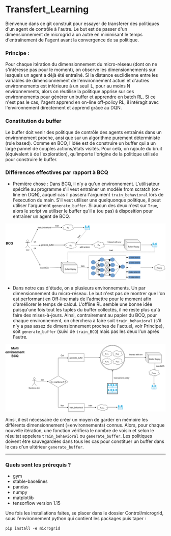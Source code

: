 # Transfert_Learning

Bienvenue dans ce git construit pour essayer de transferer des politiques d'un agent de contrôle à l'autre. Le but est de passer d'un dimensionnement de microgrid à un autre en minimisant le temps d'entraînement de l'agent avant la convergence de sa politique.

### Principe :

Pour chaque itération du dimensionnement du micro-réseau (dont on ne s'intéresse pas pour le moment), on observe les dimensionnements sur lesquels un agent a déjà été entraîné.
Si la distance euclidienne entre les variables de dimensionnement de l'environnement actuel et d'autres environnements est inférieure à un seuil L, pour au moins N environnements, alors on réutilise la politique apprise sur ces environnements pour générer un buffer
et apprendre en batch RL. Si ce n'est pas le cas, l'agent apprend en on-line off-policy RL, il intéragit avec l'environnement directement et apprend grâce au DQN.

### Constitution du buffer

Le buffer doit venir des politique de contrôle des agents entraînés dans un environnement proche, ansi que sur un algorithme purement déterministe (rule based). Comme en BCQ, l'idée est de construire un buffer qui a un large pannel de couples actions/états visités. Pour celà, on rajoute du bruit (équivalent à de l'exploration), qu'importe l'origine de la politique
utilisée pour construire le buffer.

### Différences effectives par rapport à BCQ

* Première chose : Dans BCQ, il n'y a qu'un environnement. L'utilisateur spécifie au programme s'il veut entraîner un modèle from scratch (on-line en DQN), auquel cas il passera l'argument `train_behavioral` lors de l'execution du main. S'il veut utiliser une quelquonque politique, il peut utiliser l'argument `generate_buffer`.
Si aucun des deux n'est sur `True`, alors le script va utiliser le buffer qu'il a (ou pas) à disposition pour entraîner un agent de BCQ.

![descriptif BCQ](Images/BCQmultienv.png)

* Dans notre cas d'étude, on a plusieurs environnements. Un par dimensionnement du micro-réseau. Le but n'est pas de montrer que l'on est performant en Off-line mais de l'admettre pour le moment afin d'améliorer le temps de calcul. L'offline RL semble une bonne idée puisqu'une fois tout les tuples du  buffer collectés, il ne reste plus qu'à faire des mises-à-jours.
Ainsi, contrairement au papier du BCQ, pour chaque environnement, on cherchera à faire soit `train_behavioral` (s'il n'y a pas assez de dimensionnement proches de l'actuel, voir Principe), soit `generate_buffer` (suivi de `train_BCQ`) mais pas les deux l'un après l'autre.


![descriptif BCQ](Images/BCQmultienv2.png)



Ainsi, il est nécessaire de créer un moyen de garder en mémoire les différents dimensionnement (=environnements) connus. Alors, pour chaque nouvelle itération, une fonction vérifiera le nombre de voisin et selon le résultat appelera `train_behavioral` ou `generate_buffer`. 
Les politiques doivent être sauvegardées dans tous les cas pour constituer un buffer dans le cas d'un ultérieur `generate_buffer`.
***
### Quels sont les prérequis ?

* gym
* stable-baselines
* pandas
* numpy
* matplotlib
* tensorflow version 1.15

Une fois les installations faites, se placer dans le dossier Control/microgrid, sous l'environnement python qui contient les packages puis taper : 
```
pip install -e microgrid
```

